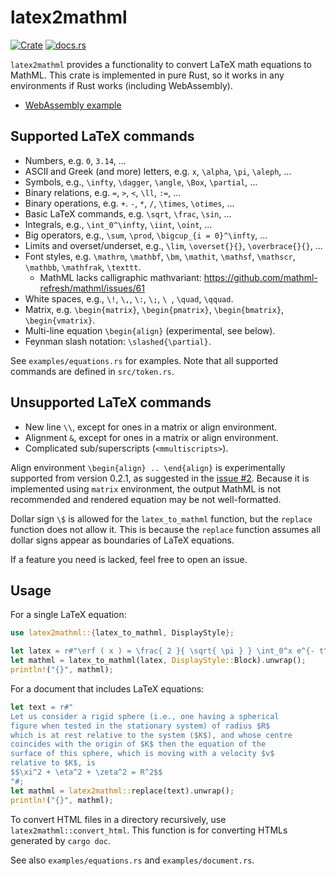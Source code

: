 # latex2mathml
[![Crate](https://img.shields.io/crates/v/latex2mathml.svg)](https://crates.io/crates/latex2mathml)
[![docs.rs](https://docs.rs/latex2mathml/badge.svg)](https://docs.rs/latex2mathml/)

`latex2mathml` provides a functionality to convert LaTeX math equations to MathML.
This crate is implemented in pure Rust, so it works in any environments if Rust works (including WebAssembly).

- [WebAssembly example](https://osanshouo.github.io/latex2mathml-web/index.html)


## Supported LaTeX commands

- Numbers, e.g. `0`, `3.14`, ...
- ASCII and Greek (and more) letters, e.g. `x`, `\alpha`, `\pi`, `\aleph`, ...
- Symbols, e.g., `\infty`, `\dagger`, `\angle`, `\Box`, `\partial`, ...
- Binary relations, e.g. `=`, `>`, `<`, `\ll`, `:=`, ...
- Binary operations, e.g. `+`. `-`, `*`, `/`, `\times`, `\otimes`, ...
- Basic LaTeX commands, e.g. `\sqrt`, `\frac`, `\sin`, ...
- Integrals, e.g., `\int_0^\infty`, `\iint`, `\oint`, ...
- Big operators, e.g., `\sum`, `\prod`, `\bigcup_{i = 0}^\infty`, ...
- Limits and overset/underset, e.g., `\lim`, `\overset{}{}`, `\overbrace{}{}`, ...
- Font styles, e.g. `\mathrm`, `\mathbf`, `\bm`, `\mathit`, `\mathsf`, `\mathscr`, `\mathbb`, `\mathfrak`, `\texttt`.
  - MathML lacks calligraphic mathvariant: https://github.com/mathml-refresh/mathml/issues/61
- White spaces, e.g., `\!`, `\,`, `\:`, `\;`, `\ `, `\quad`, `\qquad`.
- Matrix, e.g. `\begin{matrix}`, `\begin{pmatrix}`, `\begin{bmatrix}`, `\begin{vmatrix}`.
- Multi-line equation `\begin{align}` (experimental, see below).
- Feynman slash notation: `\slashed{\partial}`.

See `examples/equations.rs` for examples. Note that all supported commands are defined in `src/token.rs`.

## Unsupported LaTeX commands

- New line `\\`, except for ones in a matrix or align environment.
- Alignment `&`, except for ones in a matrix or align environment.
- Complicated sub/superscripts (`<mmultiscripts>`).

Align environment `\begin{align} .. \end{align}` is experimentally supported from version 0.2.1, 
as suggested in the [issue #2](https://github.com/osanshouo/latex2mathml/issues/2). 
Because it is implemented using `matrix` environment, the output MathML is not recommended
and rendered equation may be not well-formatted.

Dollar sign `\$` is allowed for the `latex_to_mathml` function, but the `replace` function does not allow it.
This is because the `replace` function assumes all dollar signs appear as boundaries of LaTeX equations.

If a feature you need is lacked, feel free to open an issue.


## Usage

For a single LaTeX equation:

```rust
use latex2mathml::{latex_to_mathml, DisplayStyle};

let latex = r#"\erf ( x ) = \frac{ 2 }{ \sqrt{ \pi } } \int_0^x e^{- t^2} \, dt"#;
let mathml = latex_to_mathml(latex, DisplayStyle::Block).unwrap();
println!("{}", mathml);
```

For a document that includes LaTeX equations:

```rust
let text = r#"
Let us consider a rigid sphere (i.e., one having a spherical 
figure when tested in the stationary system) of radius $R$ 
which is at rest relative to the system ($K$), and whose centre 
coincides with the origin of $K$ then the equation of the 
surface of this sphere, which is moving with a velocity $v$ 
relative to $K$, is
$$\xi^2 + \eta^2 + \zeta^2 = R^2$$
"#;
let mathml = latex2mathml::replace(text).unwrap();
println!("{}", mathml);
```

To convert HTML files in a directory recursively, use `latex2mathml::convert_html`. 
This function is for converting HTMLs generated by `cargo doc`.

See also `examples/equations.rs` and `examples/document.rs`.
